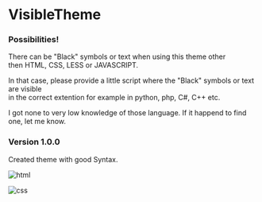 # VisibleTheme


### Possibilities!
There can be "Black" symbols or text when using this theme other <br>
then HTML, CSS, LESS or JAVASCRIPT.

In that case, please provide a little script where the "Black"
symbols or text are visible <br> 
in the correct extention for example in python, php, C#, C++ etc.

I got none to very low knowledge of those language.
If it happend to find one, let me know.

### Version 1.0.0
 Created theme with good Syntax.

![html](https://cloud.githubusercontent.com/assets/28633162/26112216/95bf7b00-3a57-11e7-9db4-8df44896c954.png)

![css](https://cloud.githubusercontent.com/assets/28633162/26112227/9f5ae276-3a57-11e7-9b7e-7e9f3becd4f2.png)
